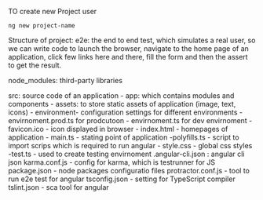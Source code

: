 
TO create new Project user 
```node
ng new project-name 
```

Structure of project: 
e2e: the end to end test, which simulates a real user, so we can write code to launch the browser, navigate to the home page of an application, click few links here and there, fill the form and then the assert to get the result. 

node_modules: third-party libraries

src: source code of an application
    - app: which contains modules and components 
    - assets: to store static assets of application (image, text, icons)
    - environment- configuration settings for different environments
        -  envirnoment.prod.ts for prodcutoon 
        - envirnoment.ts for dev envirnoment
    -favicon.ico - icon displayed in browser 
    - index.html - homepages of application 
    - main.ts - stating point of application
    -polyfills.ts - script to import scrips which is required to run angular 
    - style.css - global css styles
    -test.ts - used to create testing envirnoment 
.angular-cli.json : angular cli json
karma.conf.js - config for karma, which is testrunner for JS
package.json - node packages configuratio files
protractor.conf.js - tool to run e2e test for angular
tsconfig.json - setting for TypeScript compiler 
tslint.json - sca tool for angular 